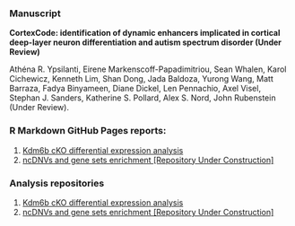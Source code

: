### Manuscript

 **CortexCode: identification of dynamic enhancers implicated in cortical deep-layer neuron differentiation and autism spectrum disorder (Under Review)**

Athéna R. Ypsilanti, Eirene Markenscoff-Papadimitriou, Sean Whalen, Karol Cichewicz, Kenneth Lim, Shan Dong, Jada Baldoza, Yurong Wang, Matt Barraza, Fadya Binyameen, Diane Dickel, Len Pennachio, Axel Visel, Stephan J. Sanders, Katherine S. Pollard, Alex S. Nord, John Rubenstein (Under Review).   



### R Markdown GitHub Pages reports:

1. [Kdm6b cKO differential expression analysis](https://nordneurogenomicslab.github.io/CortexCode_Kdm6b_DE/)     
2. [ncDNVs and gene sets enrichment [Repository Under Construction]](https://nordlab.shinyapps.io/Enrichment_analysis/) 

### Analysis repositories
1. [Kdm6b cKO differential expression analysis](https://github.com/NordNeurogenomicsLab/CortexCode_Kdm6b_DE/tree/main)    
2. [ncDNVs and gene sets enrichment [Repository Under Construction]](https://github.com/NordNeurogenomicsLab/Enrichment_analysis)      


